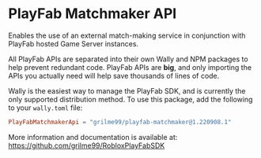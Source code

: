 # PlayFab Matchmaker API

Enables the use of an external match-making service in conjunction with PlayFab hosted Game Server instances.

All PlayFab APIs are separated into their own Wally and NPM packages to help prevent redundant code.
PlayFab APIs are **big**, and only importing the APIs you actually need will help save thousands of lines of code.

Wally is the easiest way to manage the PlayFab SDK, and is currently the only supported distribution method.
To use this package, add the following to your `wally.toml` file:

```toml
PlayFabMatchmakerApi = "grilme99/playfab-matchmaker@1.220908.1"
```

More information and documentation is available at:
https://github.com/grilme99/RobloxPlayFabSDK
